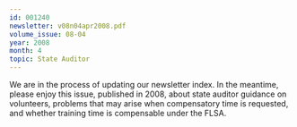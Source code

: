 ```yaml
---
id: 001240
newsletter: v08n04apr2008.pdf
volume_issue: 08-04
year: 2008
month: 4
topic: State Auditor
---
```


We are in the process of updating our newsletter index. In the meantime, please enjoy this issue, published in 2008, about state auditor guidance on volunteers, problems that may arise when compensatory time is requested, and whether training time is compensable under the FLSA.